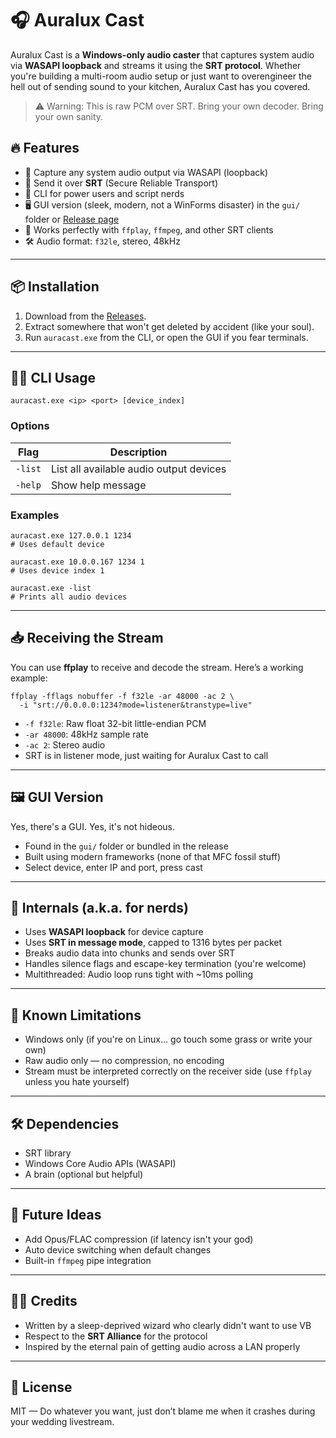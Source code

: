 # 🎧 Auralux Cast

Auralux Cast is a **Windows-only audio caster** that captures system audio via **WASAPI loopback** and streams it using the **SRT protocol**. Whether you're building a multi-room audio setup or just want to overengineer the hell out of sending sound to your kitchen, Auralux Cast has you covered.

> ⚠️ Warning: This is raw PCM over SRT. Bring your own decoder. Bring your own sanity.

## 🔥 Features

- 🎯 Capture any system audio output via WASAPI (loopback)
- 🚀 Send it over **SRT** (Secure Reliable Transport)
- 🧰 CLI for power users and script nerds
- 🖥️ GUI version (sleek, modern, not a WinForms disaster) in the `gui/` folder or [Release page](#📦-releases)
- 🧪 Works perfectly with `ffplay`, `ffmpeg`, and other SRT clients
- 🛠️ Audio format: `f32le`, stereo, 48kHz

---

## 📦 Installation

1. Download from the [Releases](https://github.com/yourusername/auralux-cast/releases).
2. Extract somewhere that won't get deleted by accident (like your soul).
3. Run `auracast.exe` from the CLI, or open the GUI if you fear terminals.

---

## 🧑‍💻 CLI Usage

    auracast.exe <ip> <port> [device_index]

### Options

| Flag     | Description                            |
|----------|----------------------------------------|
| `-list`  | List all available audio output devices |
| `-help`  | Show help message                      |

### Examples

    auracast.exe 127.0.0.1 1234
    # Uses default device

    auracast.exe 10.0.0.167 1234 1
    # Uses device index 1

    auracast.exe -list
    # Prints all audio devices

---

## 📥 Receiving the Stream

You can use **ffplay** to receive and decode the stream. Here’s a working example:

    ffplay -fflags nobuffer -f f32le -ar 48000 -ac 2 \
      -i "srt://0.0.0.0:1234?mode=listener&transtype=live"

- `-f f32le`: Raw float 32-bit little-endian PCM
- `-ar 48000`: 48kHz sample rate
- `-ac 2`: Stereo audio
- SRT is in listener mode, just waiting for Auralux Cast to call

---

## 🖼 GUI Version

Yes, there's a GUI. Yes, it's not hideous.

- Found in the `gui/` folder or bundled in the release
- Built using modern frameworks (none of that MFC fossil stuff)
- Select device, enter IP and port, press cast

---

## 🧠 Internals (a.k.a. for nerds)

- Uses **WASAPI loopback** for device capture
- Uses **SRT in message mode**, capped to 1316 bytes per packet
- Breaks audio data into chunks and sends over SRT
- Handles silence flags and escape-key termination (you're welcome)
- Multithreaded: Audio loop runs tight with ~10ms polling

---

## 👻 Known Limitations

- Windows only (if you're on Linux... go touch some grass or write your own)
- Raw audio only — no compression, no encoding
- Stream must be interpreted correctly on the receiver side (use `ffplay` unless you hate yourself)

---

## 🛠 Dependencies

- SRT library
- Windows Core Audio APIs (WASAPI)
- A brain (optional but helpful)

---

## 🧪 Future Ideas

- Add Opus/FLAC compression (if latency isn't your god)
- Auto device switching when default changes
- Built-in `ffmpeg` pipe integration

---

## 🧙‍♂️ Credits

- Written by a sleep-deprived wizard who clearly didn't want to use VB
- Respect to the **SRT Alliance** for the protocol
- Inspired by the eternal pain of getting audio across a LAN properly

---

## 🤝 License

MIT — Do whatever you want, just don’t blame me when it crashes during your wedding livestream.
